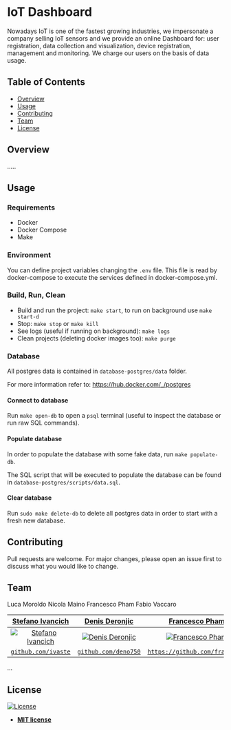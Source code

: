 # IoT Dashboard #

Nowadays IoT is one of the fastest growing industries, we impersonate a company selling IoT sensors and we provide an online Dashboard for: user registration, data collection and visualization, device registration, management and monitoring. We charge our users on the basis of data usage.


## Table of Contents
- [Overview](#overview)
- [Usage](#usage)
- [Contributing](#contributing)
- [Team](#team)
- [License](#license)

## Overview
.....

## Usage

### Requirements
- Docker
- Docker Compose
- Make

### Environment
You can define project variables changing the `.env` file. 
This file is read by docker-compose to execute the services defined in docker-compose.yml.

### Build, Run, Clean
- Build and run the project: `make start`, to run on background use `make start-d`
- Stop: `make stop` or `make kill`
- See logs (useful if running on background): `make logs`
- Clean projects (deleting docker images too): `make purge`

### Database
All postgres data is contained in `database-postgres/data` folder.

For more information refer to: https://hub.docker.com/_/postgres

#### Connect to database
Run `make open-db` to open a `psql` terminal (useful to inspect the database or run raw SQL commands).

#### Populate database
In order to populate the database with some fake data, run `make populate-db`.

The SQL script that will be executed to populate the database can be found in `database-postgres/scripts/data.sql`.

#### Clear database
Run `sudo make delete-db` to delete all postgres data in order to start with a fresh new database.


## Contributing
Pull requests are welcome. For major changes, please open an issue first to discuss what you would like to change.

## Team
Luca Moroldo
Nicola Maino
Francesco Pham
Fabio Vaccaro

| **[Stefano Ivancich](https://stefanoivancich.com)**| **[Denis Deronjic](https://github.com/deno750)** | **[Francesco Pham](https://github.com/frankplus)** | **[Luca Moroldo](https://github.com/lucamoroz)** |
| :---: |:---:|:---:|:---:|
| [![Stefano Ivancich](https://avatars1.githubusercontent.com/u/36710626?s=200&v=4)](https://stefanoivancich.com)    | [![Denis Deronjic](https://avatars1.githubusercontent.com/u/28018184?s=200&v=4)](https://github.com/deno750) | [![Francesco Pham](https://avatars.githubusercontent.com/u/3135881?s=200&v=4)](https://github.com/frankplus) | [![Luca Moroldo](https://avatars.githubusercontent.com/u/44212562?s=200&v=4)](https://github.com/lucamoroz)
| [`github.com/ivaste`](https://github.com/ivaste) | [`github.com/deno750`](https://github.com/deno750) | [`https://github.com/frankplus`](https://github.com/frankplus) | [`https://github.com/lucamoroz`](https://github.com/lucamoroz) |
...

## License
[![License](http://img.shields.io/:license-mit-blue.svg?style=flat-square)](http://badges.mit-license.org)

- **[MIT license](http://opensource.org/licenses/mit-license.php)**
